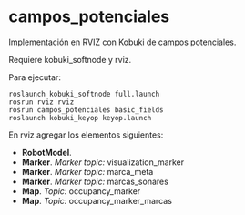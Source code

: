 # campos_potenciales
Implementación en RVIZ con Kobuki de campos potenciales.

Requiere kobuki_softnode y rviz.

Para ejecutar:

```
roslaunch kobuki_softnode full.launch
rosrun rviz rviz
rosrun campos_potenciales basic_fields
roslaunch kobuki_keyop keyop.launch
```

En rviz agregar los elementos siguientes:

* **RobotModel**.
* **Marker**.  *Marker topic:* visualization_marker
* **Marker**. *Marker topic:* marca_meta
* **Marker**. *Marker topic:* marcas_sonares
* **Map**.  *Topic:* occupancy_marker
* **Map**.  *Topic:* occupancy_marker_marcas
